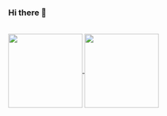 ### Hi there 👋

<div style="display: space-between"><br>
<a href="https://github.com/kylthyq">
<img height="150em" align="center"src="https://github-readme-stats.vercel.app/api?username=kylthyq&show_icons=true&theme=gruvbox">
</a>
        
<a href="https://github.com/kylthyq">
<img height="150em "align="center" src="https://github-readme-stats.vercel.app/api/top-langs/?username=kylthyq&layout=compact">
</a>
</div>
